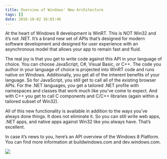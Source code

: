```yaml
---
title: Overview of Windows' New Architecture
tags: []
date: 2016-10-02 16:03:46
---
```


At the heart of Windows 8 development is WinRT. This is NOT Win32 and it&rsquo;s not .NET. It&rsquo;s a brand new set of APIs that&rsquo;s designed for modern software development and designed for user experience with an asynchronous model that allows your app to remain fast and fluid.

The real joy is that you get to write code against this API in your language of choice. You can choose JavaScript, C#, Visual Basic, or C++. The code you author in your language of choice is projected into WinRT code and runs native on Windows. Additionally, you get all of the inherent benefits of your language. So for JavaScript, you still get to call all of the existing browser APIs. For the .NET languages, you get a tailored .NET profile with namespaces and classes that work much like you&rsquo;ve come to expect. And with C++ you get to call C components and C/C++ libraries (again within a tailored subset of Win32).

All of this new functionality is available in addition to the ways you&rsquo;ve always done things. It does not eliminate it. So you can still write web apps, .NET apps, and native apps against Win32 like you always have. That&rsquo;s excellent.

In case it&rsquo;s news to you, here&rsquo;s an API overview of the Windows 8 Platform. You can find more information at buildwindows.com and dev.windows.com.

![](http://codefoster.blob.core.windows.net/site/image/f862e0de5728493b842657fb95b905e7/overviewofwinrt_01_1.png)